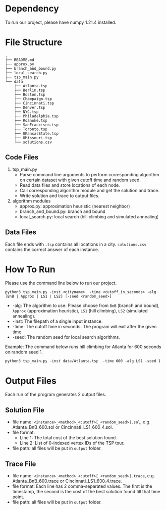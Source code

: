 # Dependency
To run our project, please have numpy 1.21.4 installed.


# File Structure
```
.
├── README.md
├── approx.py
├── branch_and_bound.py
├── local_search.py
├── tsp_main.py
└── data
    ├── Atlanta.tsp
    ├── Berlin.tsp
    ├── Boston.tsp
    ├── Champaign.tsp
    ├── Cincinnati.tsp
    ├── Denver.tsp
    ├── NYC.tsp
    ├── Philadelphia.tsp
    ├── Roanoke.tsp
    ├── SanFrancisco.tsp
    ├── Toronto.tsp
    ├── UKansasState.tsp
    ├── UMissouri.tsp
    └── solutions.csv
```

## Code Files
1. tsp_main.py
    - Parse command line arguments to perform corresponding algorithm on certain dataset with given cutoff time and random seed.
    - Read data files and store locations of each node.
    - Call corresponding algorithm module and get the solution and trace.
    - Write solution and trace to output files.
2. algorithm modules
    - approx.py: approximation heuristic (nearest neighbor)
    - branch_and_bound.py: branch and bound
    - local_search.py: local search (hill climbing and simulated annealing)

## Data Files
Each file ends with `.tsp` contains all locations in a city. `solutions.csv` contains the correct answer of each instance.

# How To Run
Please use the command line below to run our project.
```shell
python3 tsp_main.py -inst <cityname>  -time <cutoff_in_seconds> -alg [BnB | Approx | LS1 | LS2] [-seed <random_seed>]
```
- -alg: The algorithm to use. Please choose from `BnB` (branch and bound), `Approx` (approximation heuristic), `LS1` (hill climbing), `LS2` (simulated annealing).
- -inst: The filepath of a single input instance.
- -time: The cutoff time in seconds. The program will exit after the given time.
- -seed: The random seed for local search algorithms.

Example: The command below runs hill climbing for Atlanta for 600 seconds on random seed 1.
```shell
python3 tsp_main.py -inst data/Atlanta.tsp  -time 600 -alg LS1 -seed 1
```

# Output Files
Each run of the program generates 2 output files.
## Solution File
- file name: `<instance>_<method>_<cutoff>[_<random_seed>].sol`, e.g. Atlanta_BnB_600.sol or Cincinnati_LS1_600_4.sol.
- file format: 
    - Line 1: The total cost of the best solution found.
    - Line 2: List of 0-indexed vertex IDs of the TSP tour.
- file path: all files will be put in `output` folder.
## Trace File
- file name: `<instance>_<method>_<cutoff>[_<random_seed>].trace`, e.g. Atlanta_BnB_600.trace or Cincinnati_LS1_600_4.trace.
- file format: Each line has 2 comma-separated values. The first is the timestamp, the second is the cost of the best solution found till that time point.
- file path: all files will be put in `output` folder.